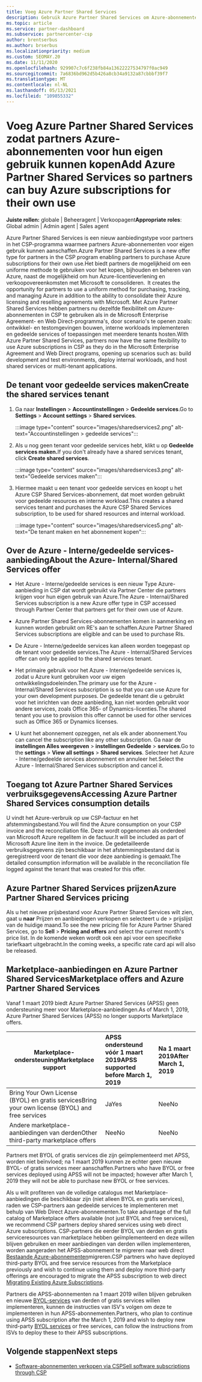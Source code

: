 ```yaml
---
title: Voeg Azure Partner Shared Services
description: Gebruik Azure Partner Shared Services om Azure-abonnementen voor eigen gebruik te kopen en om een uniforme methode te hebben voor het kopen, bijhouden en beheren van Azure.
ms.topic: article
ms.service: partner-dashboard
ms.subservice: partnercenter-csp
author: brentserbus
ms.author: brserbus
ms.localizationpriority: medium
ms.custom: SEOMAY.20
ms.date: 11/11/2020
ms.openlocfilehash: 929907c7c6f238fb84a13622227534797f0ac949
ms.sourcegitcommit: 7a6836bd962d5b426a8cb34a9132a87cbbbf39f7
ms.translationtype: MT
ms.contentlocale: nl-NL
ms.lasthandoff: 05/13/2021
ms.locfileid: "109855332"
---
```

# <a name="add-azure-partner-shared-services-so-partners-can-buy-azure-subscriptions-for-their-own-use"></a><span data-ttu-id="90341-103">Voeg Azure Partner Shared Services zodat partners Azure-abonnementen voor hun eigen gebruik kunnen kopen</span><span class="sxs-lookup"><span data-stu-id="90341-103">Add Azure Partner Shared Services so partners can buy Azure subscriptions for their own use</span></span>

<span data-ttu-id="90341-104">**Juiste rollen:** globale | Beheeragent | Verkoopagent</span><span class="sxs-lookup"><span data-stu-id="90341-104">**Appropriate roles**: Global admin | Admin agent | Sales agent</span></span>

<span data-ttu-id="90341-105">Azure Partner Shared Services is een nieuw aanbiedingstype voor partners in het CSP-programma waarmee partners Azure-abonnementen voor eigen gebruik kunnen aanschaffen.</span><span class="sxs-lookup"><span data-stu-id="90341-105">Azure Partner Shared Services is a new offer type for partners in the CSP program enabling partners to purchase Azure subscriptions for their own use.</span></span><span data-ttu-id="90341-106">Het biedt partners de mogelijkheid om een uniforme methode te gebruiken voor het kopen, bijhouden en beheren van Azure, naast de mogelijkheid om hun Azure-licentieverlening en verkoopovereenkomsten met Microsoft te consolideren.</span><span class="sxs-lookup"><span data-stu-id="90341-106">  It creates the opportunity for partners to use a uniform method for purchasing, tracking, and managing Azure in addition to the ability to consolidate their Azure licensing and reselling agreements with Microsoft.</span></span> <span data-ttu-id="90341-107">Met Azure Partner Shared Services hebben partners nu dezelfde flexibiliteit om Azure-abonnementen in CSP te gebruiken als in de Microsoft Enterprise Agreement- en Web Direct-programma's, door scenario's te openen zoals: ontwikkel- en testomgevingen bouwen, interne workloads implementeren en gedeelde services of toepassingen met meerdere tenants hosten.</span><span class="sxs-lookup"><span data-stu-id="90341-107">With Azure Partner Shared Services, partners now have the same flexibility to use Azure subscriptions in CSP as they do in the Microsoft Enterprise Agreement and Web Direct programs, opening up scenarios such as:  build development and test environments, deploy internal workloads, and host shared services or multi-tenant applications.</span></span>  

## <a name="create-the-shared-services-tenant"></a><span data-ttu-id="90341-108">De tenant voor gedeelde services maken</span><span class="sxs-lookup"><span data-stu-id="90341-108">Create the shared services tenant</span></span>

1. <span data-ttu-id="90341-109">Ga naar **Instellingen**  >  **Accountinstellingen**  >  **Gedeelde services**.</span><span class="sxs-lookup"><span data-stu-id="90341-109">Go to **Settings** > **Account settings** > **Shared services**.</span></span>

   :::image type="content" source="images/sharedservices2.png" alt-text="Accountinstellingen > gedeelde services":::

2. <span data-ttu-id="90341-111">Als u nog geen tenant voor gedeelde services hebt, klikt u op **Gedeelde services maken.**</span><span class="sxs-lookup"><span data-stu-id="90341-111">If you don't already have a shared services tenant, click **Create shared services**.</span></span>

   :::image type="content" source="images/sharedservices3.png" alt-text="Gedeelde services maken":::

3. <span data-ttu-id="90341-113">Hiermee maakt u een tenant voor gedeelde services en koopt u het Azure CSP Shared Services-abonnement, dat moet worden gebruikt voor gedeelde resources en interne workload.</span><span class="sxs-lookup"><span data-stu-id="90341-113">This creates a shared services tenant and purchases the Azure CSP Shared Services subscription, to be used for shared resources and internal workload.</span></span>

   :::image type="content" source="images/sharedservices5.png" alt-text="De tenant maken en het abonnement kopen":::

## <a name="about-the-azure--internalshared-services-offer"></a><span data-ttu-id="90341-115">Over de Azure - Interne/gedeelde services-aanbieding</span><span class="sxs-lookup"><span data-stu-id="90341-115">About the Azure- Internal/Shared Services offer</span></span>

- <span data-ttu-id="90341-116">Het Azure - Interne/gedeelde services is een nieuw Type Azure-aanbieding in CSP dat wordt gebruikt via Partner Center die partners krijgen voor hun eigen gebruik van Azure.</span><span class="sxs-lookup"><span data-stu-id="90341-116">The Azure - Internal/Shared Services subscription is a new Azure offer type in CSP accessed through Partner Center that partners get for their own use of Azure.</span></span>

- <span data-ttu-id="90341-117">Azure Partner Shared Services-abonnementen komen in aanmerking en kunnen worden gebruikt om RE's aan te schaffen.</span><span class="sxs-lookup"><span data-stu-id="90341-117">Azure Partner Shared Services subscriptions are eligible and can be used to purchase RIs.</span></span>

- <span data-ttu-id="90341-118">De Azure - Interne/gedeelde services kan alleen worden toegepast op de tenant voor gedeelde services.</span><span class="sxs-lookup"><span data-stu-id="90341-118">The Azure - Internal/Shared Services offer can only be applied to the shared services tenant.</span></span>

- <span data-ttu-id="90341-119">Het primaire gebruik voor het Azure - Interne/gedeelde services is, zodat u Azure kunt gebruiken voor uw eigen ontwikkelingsdoeleinden.</span><span class="sxs-lookup"><span data-stu-id="90341-119">The primary use for the Azure - Internal/Shared Services subscription is so that you can use Azure for your own development purposes.</span></span> <span data-ttu-id="90341-120">De gedeelde tenant die u gebruikt voor het inrichten van deze aanbieding, kan niet worden gebruikt voor andere services, zoals Office 365- of Dynamics-licenties.</span><span class="sxs-lookup"><span data-stu-id="90341-120">The shared tenant you use to provision this offer cannot be used for other services such as Office 365 or Dynamics licenses.</span></span>

- <span data-ttu-id="90341-121">U kunt het abonnement opzeggen, net als elk ander abonnement.</span><span class="sxs-lookup"><span data-stu-id="90341-121">You can cancel the subscription like any other subscription.</span></span> <span data-ttu-id="90341-122">Ga naar de **instellingen Alles weergeven**  >  **instellingen Gedeelde**  >  **services**.</span><span class="sxs-lookup"><span data-stu-id="90341-122">Go to the **settings** > **View all settings** > **Shared services**.</span></span> <span data-ttu-id="90341-123">Selecteer het Azure - Interne/gedeelde services abonnement en annuleer het.</span><span class="sxs-lookup"><span data-stu-id="90341-123">Select the Azure - Internal/Shared Services subscription and cancel it.</span></span>

## <a name="accessing-azure-partner-shared-services-consumption-details"></a><span data-ttu-id="90341-124">Toegang tot Azure Partner Shared Services verbruiksgegevens</span><span class="sxs-lookup"><span data-stu-id="90341-124">Accessing Azure Partner Shared Services consumption details</span></span>

<span data-ttu-id="90341-125">U vindt het Azure-verbruik op uw CSP-factuur en het afstemmingsbestand.</span><span class="sxs-lookup"><span data-stu-id="90341-125">You will find the Azure consumption on your CSP invoice and the reconciliation file.</span></span> <span data-ttu-id="90341-126">Deze wordt opgenomen als onderdeel van Microsoft Azure regelitem in de factuur.</span><span class="sxs-lookup"><span data-stu-id="90341-126">It will be included as part of Microsoft Azure line item in the invoice.</span></span> <span data-ttu-id="90341-127">De gedetailleerde verbruiksgegevens zijn beschikbaar in het afstemmingsbestand dat is geregistreerd voor de tenant die voor deze aanbieding is gemaakt.</span><span class="sxs-lookup"><span data-stu-id="90341-127">The detailed consumption information will be available in the reconciliation file logged against the tenant that was created for this offer.</span></span>

## <a name="azure-partner-shared-services-pricing"></a><span data-ttu-id="90341-128">Azure Partner Shared Services prijzen</span><span class="sxs-lookup"><span data-stu-id="90341-128">Azure Partner Shared Services pricing</span></span>

<span data-ttu-id="90341-129">Als u het nieuwe prijsbestand voor Azure Partner Shared Services wilt zien, gaat u **naar** Prijzen en aanbiedingen verkopen en selecteert u de  >   prijslijst van de huidige maand.</span><span class="sxs-lookup"><span data-stu-id="90341-129">To see the new pricing file for Azure Partner Shared Services, go to **Sell** > **Pricing and offers** and select the current month's price list.</span></span> <span data-ttu-id="90341-130">In de komende weken wordt ook een api voor een specifieke tariefkaart uitgebracht.</span><span class="sxs-lookup"><span data-stu-id="90341-130">In the coming weeks, a specific rate card api will also be released.</span></span>

## <a name="marketplace-offers-and-azure-partner-shared-services"></a><span data-ttu-id="90341-131">Marketplace-aanbiedingen en Azure Partner Shared Services</span><span class="sxs-lookup"><span data-stu-id="90341-131">Marketplace offers and Azure Partner Shared Services</span></span>

<span data-ttu-id="90341-132">Vanaf 1 maart 2019 biedt Azure Partner Shared Services (APSS) geen ondersteuning meer voor Marketplace-aanbiedingen.</span><span class="sxs-lookup"><span data-stu-id="90341-132">As of March 1, 2019, Azure Partner Shared Services (APSS) no longer supports Marketplace offers.</span></span>

|<span data-ttu-id="90341-133">**Marketplace-ondersteuning**</span><span class="sxs-lookup"><span data-stu-id="90341-133">**Marketplace support**</span></span>   |<span data-ttu-id="90341-134">**APSS ondersteund vóór 1 maart 2019**</span><span class="sxs-lookup"><span data-stu-id="90341-134">**APSS supported before March 1, 2019**</span></span>|<span data-ttu-id="90341-135">**Na 1 maart 2019**</span><span class="sxs-lookup"><span data-stu-id="90341-135">**After March 1, 2019**</span></span>|
|---------------------------|:----------------------------|:-------------------|
|<span data-ttu-id="90341-136">Bring Your Own License (BYOL) en gratis services</span><span class="sxs-lookup"><span data-stu-id="90341-136">Bring your own license (BYOL) and free services</span></span>   | <span data-ttu-id="90341-137">Ja</span><span class="sxs-lookup"><span data-stu-id="90341-137">Yes</span></span>   | <span data-ttu-id="90341-138">Nee</span><span class="sxs-lookup"><span data-stu-id="90341-138">No</span></span>|
|<span data-ttu-id="90341-139">Andere marketplace-aanbiedingen van derden</span><span class="sxs-lookup"><span data-stu-id="90341-139">Other third-party marketplace offers</span></span>   | <span data-ttu-id="90341-140">Nee</span><span class="sxs-lookup"><span data-stu-id="90341-140">No</span></span>   |<span data-ttu-id="90341-141">Nee</span><span class="sxs-lookup"><span data-stu-id="90341-141">No</span></span>|

<span data-ttu-id="90341-142">Partners met BYOL of gratis services die zijn geïmplementeerd met APSS, worden niet beïnvloed; na 1 maart 2019 kunnen ze echter geen nieuwe BYOL- of gratis services meer aanschaffen.</span><span class="sxs-lookup"><span data-stu-id="90341-142">Partners who have BYOL or free services deployed using APSS will not be impacted; however after March 1, 2019 they will not be able to purchase new BYOL or free services.</span></span>

<span data-ttu-id="90341-143">Als u wilt profiteren van de volledige catalogus met Marketplace-aanbiedingen die beschikbaar zijn (niet alleen BYOL en gratis services), raden we CSP-partners aan gedeelde services te implementeren met behulp van Web Direct Azure-abonnementen.</span><span class="sxs-lookup"><span data-stu-id="90341-143">To take advantage of the full catalog of Marketplace offers available (not just BYOL and free services), we recommend CSP partners deploy shared services using web direct Azure subscriptions.</span></span>  <span data-ttu-id="90341-144">CSP-partners die eerder BYOL van derden en gratis serviceresources van marketplace hebben geïmplementeerd en deze willen blijven gebruiken en meer aanbiedingen van derden willen implementeren, worden aangeraden het APSS-abonnement te migreren naar web direct [Bestaande Azure-abonnementen](/azure/cloud-solution-provider/migration/migration#migrating-existing-azure-subscriptions)migreren.</span><span class="sxs-lookup"><span data-stu-id="90341-144">CSP partners who have deployed third-party BYOL and free service resources from the Marketplace previously and wish to continue using them and deploy more third-party offerings are encouraged to migrate the APSS subscription to web direct [Migrating Existing Azure Subscriptions](/azure/cloud-solution-provider/migration/migration#migrating-existing-azure-subscriptions).</span></span>

<span data-ttu-id="90341-145">Partners die APSS-abonnementen na 1 maart 2019 willen blijven gebruiken en nieuwe [BYOL-services](https://azuremarketplace.microsoft.com/marketplace/apps?filters=byol) van derden of gratis services willen implementeren, kunnen de instructies van ISV's volgen om deze te implementeren in hun APSS-abonnementen.</span><span class="sxs-lookup"><span data-stu-id="90341-145">Partners, who plan to continue using APSS subscription after the March 1, 2019 and wish to deploy new third-party [BYOL services](https://azuremarketplace.microsoft.com/marketplace/apps?filters=byol) or free services, can follow the instructions from ISVs to deploy these to their APSS subscriptions.</span></span>

## <a name="next-steps"></a><span data-ttu-id="90341-146">Volgende stappen</span><span class="sxs-lookup"><span data-stu-id="90341-146">Next steps</span></span>

- [<span data-ttu-id="90341-147">Software-abonnementen verkopen via CSP</span><span class="sxs-lookup"><span data-stu-id="90341-147">Sell software subscriptions through CSP</span></span>](csp-software-subscriptions.md)